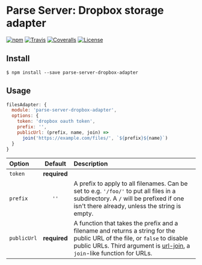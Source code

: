 # Parse Server: Dropbox storage adapter

[![npm](https://img.shields.io/npm/v/parse-server-dropbox-adapter.svg?style=flat-square)](https://www.npmjs.com/package/parse-server-dropbox-adapter)
[![Travis](https://img.shields.io/travis/mckay-software/parse-server-dropbox-adapter.svg?style=flat-square)](https://travis-ci.org/mckay-software/parse-server-dropbox-adapter)
[![Coveralls](https://img.shields.io/coveralls/mckay-software/parse-server-dropbox-adapter.svg?style=flat-square)](https://coveralls.io/github/mckay-software/parse-server-dropbox-adapter)
[![License](https://img.shields.io/badge/license-ISC-blue.svg?style=flat-square)](https://spdx.org/licenses/ISC.html)

## Install

```
$ npm install --save parse-server-dropbox-adapter
```

## Usage

```js
filesAdapter: {
  module: 'parse-server-dropbox-adapter',
  options: {
    token: 'dropbox oauth token',
    prefix: '',
    publicUrl: (prefix, name, join) =>
      join('https://example.com/files/', `${prefix}${name}`)
  }
}
```

| Option | Default | Description |
|:-------|:-------:|:------------|
| `token` | **required** ||
| `prefix` | `''` | A prefix to apply to all filenames. Can be set to e.g. `'/foo/'` to put all files in a subdirectory. A `/` will be prefixed if one isn't there already, unless the string is empty. |
| `publicUrl` | **required** | A function that takes the prefix and a filename and returns a string for the public URL of the file, or `false` to disable public URLs. Third argument is [url-join](https://www.npmjs.com/package/url-join), a `join`-like function for URLs. |
